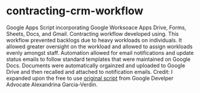 # contracting-crm-workflow
Google Apps Script incorporating Google Worksoace Apps Drive, Forms, Sheets, Docs, and Gmail. Contracting workflow developed using. This workflow prevented backlogs due to heavy workloads on individuals. It allowed greater oversight on the workload and allowed to assign workloads evenly amongst staff. Automation allowed for email notifications and update status emails to follow standard templates that were maintained on Google Docs. Documents were automatically orgainzed and uploaded to Google Drive and then recalled and attached to notification emails.  Credit: I expanded upon the free to use [original script](https://techandeco.medium.com/workflow-to-collect-and-approve-budgets-using-apps-script-in-google-sheets-f713adba5d11) from Google Develper Advocate Alexandrina Garcia-Verdin.

